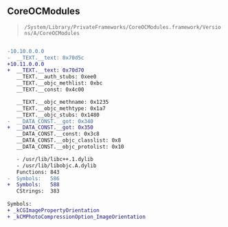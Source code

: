 ## CoreOCModules

> `/System/Library/PrivateFrameworks/CoreOCModules.framework/Versions/A/CoreOCModules`

```diff

-10.10.0.0.0
-  __TEXT.__text: 0x70d5c
+10.11.0.0.0
+  __TEXT.__text: 0x70d70
   __TEXT.__auth_stubs: 0xee0
   __TEXT.__objc_methlist: 0xbc
   __TEXT.__const: 0x4c00

   __TEXT.__objc_methname: 0x1235
   __TEXT.__objc_methtype: 0x1a7
   __TEXT.__objc_stubs: 0x1480
-  __DATA_CONST.__got: 0x340
+  __DATA_CONST.__got: 0x350
   __DATA_CONST.__const: 0x3c8
   __DATA_CONST.__objc_classlist: 0x8
   __DATA_CONST.__objc_protolist: 0x10

   - /usr/lib/libc++.1.dylib
   - /usr/lib/libobjc.A.dylib
   Functions: 843
-  Symbols:   586
+  Symbols:   588
   CStrings:  383
 
Symbols:
+ _kCGImagePropertyOrientation
+ _kCMPhotoCompressionOption_ImageOrientation

```
